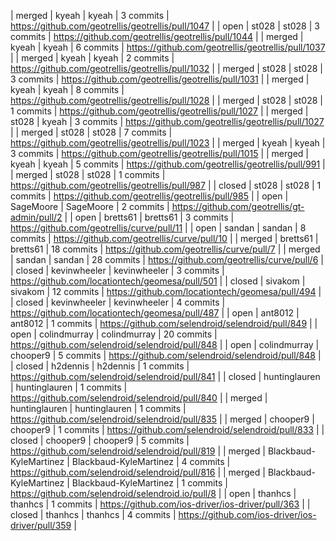 | merged | kyeah                  | kyeah                  |  3 commits | https://github.com/geotrellis/geotrellis/pull/1047 |
|   open | st028                  | st028                  |  3 commits | https://github.com/geotrellis/geotrellis/pull/1044 |
| merged | kyeah                  | kyeah                  |  6 commits | https://github.com/geotrellis/geotrellis/pull/1037 |
| merged | kyeah                  | kyeah                  |  2 commits | https://github.com/geotrellis/geotrellis/pull/1032 |
| merged | st028                  | st028                  |  3 commits | https://github.com/geotrellis/geotrellis/pull/1031 |
| merged | kyeah                  | kyeah                  |  8 commits | https://github.com/geotrellis/geotrellis/pull/1028 |
| merged | st028                  | st028                  |  1 commits | https://github.com/geotrellis/geotrellis/pull/1027 |
| merged | st028                  | kyeah                  |  3 commits | https://github.com/geotrellis/geotrellis/pull/1027 |
| merged | st028                  | st028                  |  7 commits | https://github.com/geotrellis/geotrellis/pull/1023 |
| merged | kyeah                  | kyeah                  |  3 commits | https://github.com/geotrellis/geotrellis/pull/1015 |
| merged | kyeah                  | kyeah                  |  5 commits | https://github.com/geotrellis/geotrellis/pull/991  |
| merged | st028                  | st028                  |  1 commits | https://github.com/geotrellis/geotrellis/pull/987  |
| closed | st028                  | st028                  |  1 commits | https://github.com/geotrellis/geotrellis/pull/985  |
|   open | SageMoore              | SageMoore              |  2 commits | https://github.com/geotrellis/gt-admin/pull/2      |
|   open | bretts61               | bretts61               |  3 commits | https://github.com/geotrellis/curve/pull/11        |
|   open | sandan                 | sandan                 |  8 commits | https://github.com/geotrellis/curve/pull/10        |
| merged | bretts61               | bretts61               | 18 commits | https://github.com/geotrellis/curve/pull/7         |
| merged | sandan                 | sandan                 | 28 commits | https://github.com/geotrellis/curve/pull/6         |
| closed | kevinwheeler           | kevinwheeler           |  3 commits | https://github.com/locationtech/geomesa/pull/501   |
| closed | sivakom                | sivakom                | 12 commits | https://github.com/locationtech/geomesa/pull/494   |
| closed | kevinwheeler           | kevinwheeler           |  4 commits | https://github.com/locationtech/geomesa/pull/487   |
|   open | ant8012                | ant8012                |  1 commits | https://github.com/selendroid/selendroid/pull/849  |
|   open | colindmurray           | colindmurray           | 20 commits | https://github.com/selendroid/selendroid/pull/848  |
|   open | colindmurray           | chooper9               |  5 commits | https://github.com/selendroid/selendroid/pull/848  |
| closed | h2dennis               | h2dennis               |  1 commits | https://github.com/selendroid/selendroid/pull/841  |
| closed | huntinglauren          | huntinglauren          |  1 commits | https://github.com/selendroid/selendroid/pull/840  |
| merged | huntinglauren          | huntinglauren          |  1 commits | https://github.com/selendroid/selendroid/pull/835  |
| merged | chooper9               | chooper9               |  1 commits | https://github.com/selendroid/selendroid/pull/833  |
| closed | chooper9               | chooper9               |  5 commits | https://github.com/selendroid/selendroid/pull/819  |
| merged | Blackbaud-KyleMartinez | Blackbaud-KyleMartinez |  4 commits | https://github.com/selendroid/selendroid/pull/816  |
| merged | Blackbaud-KyleMartinez | Blackbaud-KyleMartinez |  1 commits | https://github.com/selendroid/selendroid.io/pull/8 |
|   open | thanhcs                | thanhcs                |  1 commits | https://github.com/ios-driver/ios-driver/pull/363  |
| closed | thanhcs                | thanhcs                |  4 commits | https://github.com/ios-driver/ios-driver/pull/359  |
